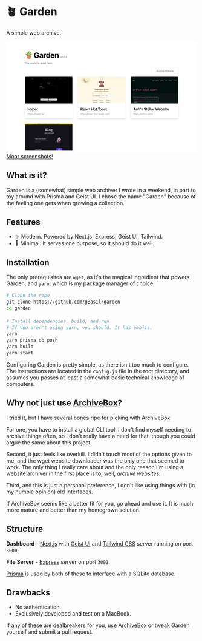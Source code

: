 # 🪴 Garden

A simple web archive.

![Home page](/media/home.png)
[Moar screenshots!](/screenshots.md)

## What is it?

Garden is a (somewhat) simple web archiver I wrote in a weekend, in part to toy around with Prisma and Geist UI. I chose the name "Garden" because of the feeling one gets when growing a collection.

## Features

- ✨ Modern. Powered by Next.js, Express, Geist UI, Tailwind.
- 📄 Minimal. It serves one purpose, so it should do it well.

## Installation

The only prerequisites are `wget`, as it's the magical ingredient that powers Garden, and `yarn`, which is my package manager of choice.

```bash
# Clone the repo
git clone https://github.com/gBasil/garden
cd garden

# Install dependencies, build, and run
# If you aren't using yarn, you should. It has emojis.
yarn
yarn prisma db push
yarn build
yarn start
```

Configuring Garden is pretty simple, as there isn't too much to configure. The instructions are located in the `config.js` file in the root directory, and assumes you posses at least a somewhat basic technical knowledge of computers.

## Why not just use [ArchiveBox](https://archivebox.io)?

I tried it, but I have several bones ripe for picking with ArchiveBox.

For one, you have to install a global CLI tool. I don't find myself needing to archive things often, so I don't really have a need for that, though you could argue the same about this project.

Second, it just feels like overkill. I didn't touch most of the options given to me, and the wget website downloader was the only one that seemed to work. The only thing I really care about and the only reason I'm using a website archiver in the first place is to, well, *archive websites*.
<!-- Thou art as fat as butter -->

Third, and this is just a personal preference, I don't like using things with (in my humble opinion) old interfaces.

If ArchiveBox seems like a better fit for you, go ahead and use it. It is much more mature and better than my homegrown solution.

## Structure

**Dashboard** - [Next.js](https://nextjs.org) with [Geist UI](https://geist-ui.dev) and [Tailwind CSS](https://tailwindcss.com) server running on port `3000`.

**File Server** - [Express](https://expressjs.com) server on port `3001`.

[Prisma](https://www.prisma.io) is used by both of these to interface with a SQLite database.

## Drawbacks

- No authentication.
- Exclusively developed and test on a MacBook.

If any of these are dealbreakers for you, use [ArchiveBox](https://archivebox.io) or tweak Garden yourself and submit a pull request.
